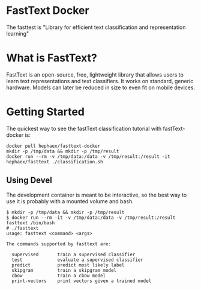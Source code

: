# FastText Docker
The fasttest is "Library for efficient text classification and representation learning"

# What is FastText?
FastText is an open-source, free, lightweight library that allows users to learn text representations and text classifiers. It works on standard, generic hardware. Models can later be reduced in size to even fit on mobile devices.

# Getting Started

The quickest way to see the fastText classification tutorial with fastText-docker is:
```
docker pull hephaex/fasttext-docker
mkdir -p /tmp/data && mkdir -p /tmp/result
docker run --rm -v /tmp/data:/data -v /tmp/result:/result -it hephaex/fasttext ./classification.sh
```

## Using Devel
The development container is meant to be interactive, so the best way to use it is probably with a mounted volume and bash.
```
$ mkdir -p /tmp/data && mkdir -p /tmp/result
$ docker run --rm -it -v /tmp/data:/data -v /tmp/result:/result fasttext /bin/bash
# ./fasttext
usage: fasttext <command> <args>

The commands supported by fasttext are:

  supervised       train a supervised classifier
  test             evaluate a supervised classifier
  predict          predict most likely label
  skipgram         train a skipgram model
  cbow             train a cbow model
  print-vectors    print vectors given a trained model

